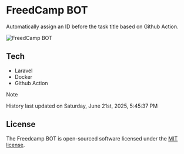 # FreedCamp BOT

Automatically assign an ID before the task title based on Github Action.

![FreedCamp BOT](https://repository-images.githubusercontent.com/737932867/7d34798b-2680-471c-b089-a78a718d3d6a)

## Tech

- Laravel
- Docker
- Github Action

> [!NOTE]  
> History last updated on Saturday, June 21st, 2025, 5:45:37 PM

## License

The Freedcamp BOT is open-sourced software licensed under the [MIT license](https://opensource.org/licenses/MIT).
